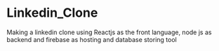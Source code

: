 # Linkedin_Clone
Making a linkedin clone using Reactjs as the front language, node js as backend and firebase as hosting and database storing tool

